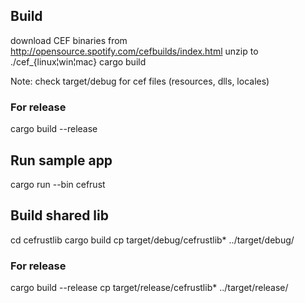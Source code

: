 ## Build

download CEF binaries from http://opensource.spotify.com/cefbuilds/index.html
unzip to ./cef_{linux¦win¦mac}
cargo build

Note: check target/debug for cef files (resources, dlls, locales)

### For release

cargo build --release

## Run sample app

cargo run --bin cefrust

## Build shared lib

cd cefrustlib
cargo build
cp target/debug/cefrustlib* ../target/debug/

### For release

cargo build --release
cp target/release/cefrustlib* ../target/release/
